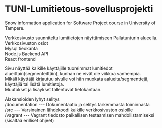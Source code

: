 # TUNI-Lumitietous-sovellusprojekti
Snow information application for Software Project course in University of Tampere.

Verkkosivusto suunniteltu lumitietojen näyttämiseen Pallatunturin alueella.<br/>
Verkkosivuston osiot<br/>
  Mysql tieokanta<br/>
  Node.js Backend API<br/>
  React frontend<br/>

Sivu näyttää kaikille käyttäjille tuoreimmat lumitiedot alueittain(segmenteittäin), kunhan ne eivät ole viikkoa vanhempia.<br/>
Mikäli käyttäjä kirjautuu sivulle voi hän muokata aalueita/segmenttejä, käyttäjiä tai lisätä lumitietoja.<br/>
Muutokset ja lisäykset tallentuvat tietokantaan.<br/>

Alakansioiden lyhyt selitys<br/>
  /documentation  --- Dokumentaatio ja selitys tarkemmasta toiminnasta<br/>
  /src  --- Varsinainen lähdekoodi kaikille verkkosivuston osioille<br/>
  /vagrant --- Vagrant tiedosto paikallisen testaamisen mahdollistamiseksi (sisältää erilliset ohjeet)

